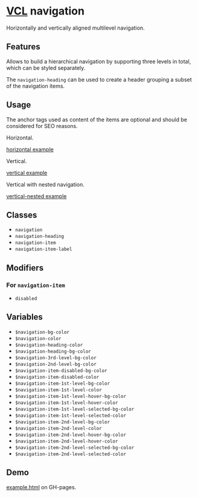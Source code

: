 # [VCL](https://github.com/vcl/doc) navigation

Horizontally and vertically aligned multilevel navigation.

## Features

Allows to build a hierarchical navigation by supporting three levels in total,
which can be styled separately.

The `navigation-heading` can be used to create a header grouping
a subset of the navigation items.

## Usage

The anchor tags used as content of the items are optional and should
be considered for SEO reasons.

Horizontal.

[horizontal example](/demo/example-horizontal.html)

Vertical.

[vertical example](/demo/example-vertical.html)

Vertical with nested navigation.

[vertical-nested example](/demo/example-vertical-nested.html)

## Classes

- `navigation`
- `navigation-heading`
- `navigation-item`
- `navigation-item-label`

## Modifiers

### For `navigation-item`

- `disabled`

## Variables

- `$navigation-bg-color`
- `$navigation-color`
- `$navigation-heading-color`
- `$navigation-heading-bg-color`
- `$navigation-3rd-level-bg-color`
- `$navigation-2nd-level-bg-color`
- `$navigation-item-disabled-bg-color`
- `$navigation-item-disabled-color`
- `$navigation-item-1st-level-bg-color`
- `$navigation-item-1st-level-color`
- `$navigation-item-1st-level-hover-bg-color`
- `$navigation-item-1st-level-hover-color`
- `$navigation-item-1st-level-selected-bg-color`
- `$navigation-item-1st-level-selected-color`
- `$navigation-item-2nd-level-bg-color`
- `$navigation-item-2nd-level-color`
- `$navigation-item-2nd-level-hover-bg-color`
- `$navigation-item-2nd-level-hover-color`
- `$navigation-item-2nd-level-selected-bg-color`
- `$navigation-item-2nd-level-selected-color`

## Demo

[example.html](/demo/example.html) on GH-pages.
